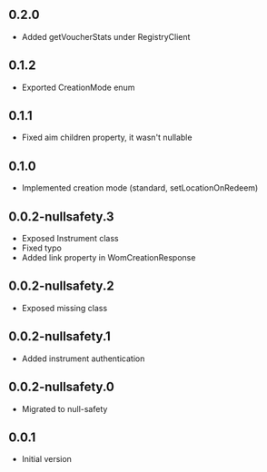 ## 0.2.0

- Added getVoucherStats under RegistryClient

## 0.1.2

- Exported CreationMode enum

## 0.1.1

- Fixed aim children property, it wasn't nullable

## 0.1.0

- Implemented creation mode (standard, setLocationOnRedeem) 

## 0.0.2-nullsafety.3

- Exposed Instrument class
- Fixed typo
- Added link property in WomCreationResponse

## 0.0.2-nullsafety.2

- Exposed missing class

## 0.0.2-nullsafety.1

- Added instrument authentication

## 0.0.2-nullsafety.0

- Migrated to null-safety

## 0.0.1

- Initial version
